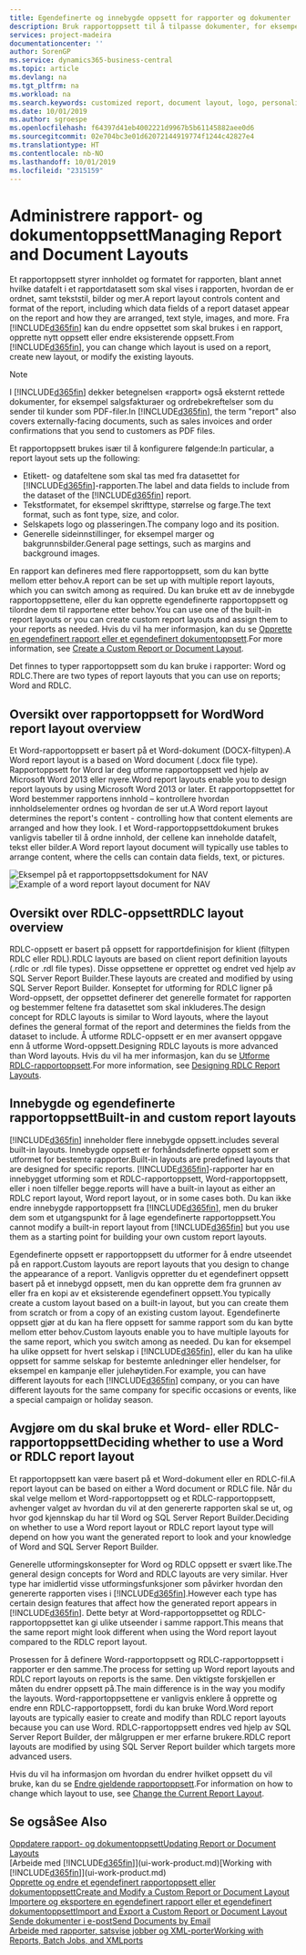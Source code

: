 ```yaml
---
title: Egendefinerte og innebygde oppsett for rapporter og dokumenter | Microsoft-dokumentasjon
description: Bruk rapportoppsett til å tilpasse dokumenter, for eksempel tilpasse skriften, logoen eller sideinnstillingene for PDF-filer du sender til kunder.
services: project-madeira
documentationcenter: ''
author: SorenGP
ms.service: dynamics365-business-central
ms.topic: article
ms.devlang: na
ms.tgt_pltfrm: na
ms.workload: na
ms.search.keywords: customized report, document layout, logo, personalize
ms.date: 10/01/2019
ms.author: sgroespe
ms.openlocfilehash: f64397d41eb4002221d9967b5b61145882aee0d6
ms.sourcegitcommit: 02e704bc3e01d62072144919774f1244c42827e4
ms.translationtype: HT
ms.contentlocale: nb-NO
ms.lasthandoff: 10/01/2019
ms.locfileid: "2315159"
---
```

# <a name="managing-report-and-document-layouts"></a><span data-ttu-id="f3e36-103">Administrere rapport- og dokumentoppsett</span><span class="sxs-lookup"><span data-stu-id="f3e36-103">Managing Report and Document Layouts</span></span>
<span data-ttu-id="f3e36-104">Et rapportoppsett styrer innholdet og formatet for rapporten, blant annet hvilke datafelt i et rapportdatasett som skal vises i rapporten, hvordan de er ordnet, samt tekststil, bilder og mer.</span><span class="sxs-lookup"><span data-stu-id="f3e36-104">A report layout controls content and format of the report, including which data fields of a report dataset appear on the report and how they are arranged, text style, images, and more.</span></span> <span data-ttu-id="f3e36-105">Fra [!INCLUDE[d365fin](includes/d365fin_md.md)] kan du endre oppsettet som skal brukes i en rapport, opprette nytt oppsett eller endre eksisterende oppsett.</span><span class="sxs-lookup"><span data-stu-id="f3e36-105">From [!INCLUDE[d365fin](includes/d365fin_md.md)], you can change which layout is used on a report, create new layout, or modify the existing layouts.</span></span>

> [!NOTE]  
>   <span data-ttu-id="f3e36-106">I [!INCLUDE[d365fin](includes/d365fin_md.md)] dekker betegnelsen «rapport» også eksternt rettede dokumenter, for eksempel salgsfakturaer og ordrebekreftelser som du sender til kunder som PDF-filer.</span><span class="sxs-lookup"><span data-stu-id="f3e36-106">In [!INCLUDE[d365fin](includes/d365fin_md.md)], the term "report" also covers externally-facing documents, such as sales invoices and order confirmations that you send to customers as PDF files.</span></span>

<span data-ttu-id="f3e36-107">Et rapportoppsett brukes især til å konfigurere følgende:</span><span class="sxs-lookup"><span data-stu-id="f3e36-107">In particular, a report layout sets up the following:</span></span>

* <span data-ttu-id="f3e36-108">Etikett- og datafeltene som skal tas med fra datasettet for [!INCLUDE[d365fin](includes/d365fin_md.md)]-rapporten.</span><span class="sxs-lookup"><span data-stu-id="f3e36-108">The label and data fields to include from the dataset of the [!INCLUDE[d365fin](includes/d365fin_md.md)] report.</span></span>
* <span data-ttu-id="f3e36-109">Tekstformatet, for eksempel skrifttype, størrelse og farge.</span><span class="sxs-lookup"><span data-stu-id="f3e36-109">The text format, such as font type, size, and color.</span></span>
* <span data-ttu-id="f3e36-110">Selskapets logo og plasseringen.</span><span class="sxs-lookup"><span data-stu-id="f3e36-110">The company logo and its position.</span></span>
* <span data-ttu-id="f3e36-111">Generelle sideinnstillinger, for eksempel marger og bakgrunnsbilder.</span><span class="sxs-lookup"><span data-stu-id="f3e36-111">General page settings, such as margins and background images.</span></span>

<span data-ttu-id="f3e36-112">En rapport kan defineres med flere rapportoppsett, som du kan bytte mellom etter behov.</span><span class="sxs-lookup"><span data-stu-id="f3e36-112">A report can be set up with multiple report layouts, which you can switch among as required.</span></span> <span data-ttu-id="f3e36-113">Du kan bruke ett av de innebygde rapportoppsettene, eller du kan opprette egendefinerte rapportoppsett og tilordne dem til rapportene etter behov.</span><span class="sxs-lookup"><span data-stu-id="f3e36-113">You can use one of the built-in report layouts or you can create custom report layouts and assign them to your reports as needed.</span></span> <span data-ttu-id="f3e36-114">Hvis du vil ha mer informasjon, kan du se [Opprette en egendefinert rapport eller et egendefinert dokumentoppsett](ui-how-create-custom-report-layout.md).</span><span class="sxs-lookup"><span data-stu-id="f3e36-114">For more information, see [Create a Custom Report or Document Layout](ui-how-create-custom-report-layout.md).</span></span>

<span data-ttu-id="f3e36-115">Det finnes to typer rapportoppsett som du kan bruke i rapporter: Word og RDLC.</span><span class="sxs-lookup"><span data-stu-id="f3e36-115">There are two types of report layouts that you can use on reports; Word and RDLC.</span></span>

## <a name="word-report-layout-overview"></a><span data-ttu-id="f3e36-116">Oversikt over rapportoppsett for Word</span><span class="sxs-lookup"><span data-stu-id="f3e36-116">Word report layout overview</span></span>
<span data-ttu-id="f3e36-117">Et Word-rapportoppsett er basert på et Word-dokument (DOCX-filtypen).</span><span class="sxs-lookup"><span data-stu-id="f3e36-117">A Word report layout is a based on Word document (.docx file type).</span></span> <span data-ttu-id="f3e36-118">Rapportoppsett for Word lar deg utforme rapportoppsett ved hjelp av Microsoft Word 2013 eller nyere.</span><span class="sxs-lookup"><span data-stu-id="f3e36-118">Word report layouts enable you to design report layouts by using Microsoft Word 2013 or later.</span></span> <span data-ttu-id="f3e36-119">Et rapportoppsettet for Word bestemmer rapportens innhold – kontrollere hvordan innholdselementer ordnes og hvordan de ser ut.</span><span class="sxs-lookup"><span data-stu-id="f3e36-119">A Word report layout determines the report's content - controlling how that content elements are arranged and how they look.</span></span> <span data-ttu-id="f3e36-120">I et Word-rapportoppsettdokument brukes vanligvis tabeller til å ordne innhold, der cellene kan inneholde datafelt, tekst eller bilder.</span><span class="sxs-lookup"><span data-stu-id="f3e36-120">A Word report layout document will typically use tables to arrange content, where the cells can contain data fields, text, or pictures.</span></span>

 <span data-ttu-id="f3e36-121">![Eksempel på et rapportoppsettsdokument for NAV](media/nav_wordreportlayout_edit_in_word_example.png "NAV_WordReportLayout_Edit_In_Word_Example")</span><span class="sxs-lookup"><span data-stu-id="f3e36-121">![Example of a word report layout document for NAV](media/nav_wordreportlayout_edit_in_word_example.png "NAV_WordReportLayout_Edit_In_Word_Example")</span></span>  

## <a name="rdlc-layout-overview"></a><span data-ttu-id="f3e36-122">Oversikt over RDLC-oppsett</span><span class="sxs-lookup"><span data-stu-id="f3e36-122">RDLC layout overview</span></span>
<span data-ttu-id="f3e36-123">RDLC-oppsett er basert på oppsett for rapportdefinisjon for klient (filtypen RDLC eller RDL).</span><span class="sxs-lookup"><span data-stu-id="f3e36-123">RDLC layouts are based on client report definition layouts (.rdlc or .rdl file types).</span></span> <span data-ttu-id="f3e36-124">Disse oppsettene er opprettet og endret ved hjelp av SQL Server Report Builder.</span><span class="sxs-lookup"><span data-stu-id="f3e36-124">These layouts are created and modified by using SQL Server Report Builder.</span></span> <span data-ttu-id="f3e36-125">Konseptet for utforming for RDLC ligner på Word-oppsett, der oppsettet definerer det generelle formatet for rapporten og bestemmer feltene fra datasettet som skal inkluderes.</span><span class="sxs-lookup"><span data-stu-id="f3e36-125">The design concept for RDLC layouts is similar to Word layouts, where the layout defines the general format of the report and determines the fields from the dataset to include.</span></span> <span data-ttu-id="f3e36-126">Å utforme RDLC-oppsett er en mer avansert oppgave enn å utforme Word-oppsett.</span><span class="sxs-lookup"><span data-stu-id="f3e36-126">Designing RDLC layouts is more advanced than Word layouts.</span></span> <span data-ttu-id="f3e36-127">Hvis du vil ha mer informasjon, kan du se [Utforme RDLC-rapportoppsett](/dynamics-nav/Designing-RDLC-Report-Layouts).</span><span class="sxs-lookup"><span data-stu-id="f3e36-127">For more information, see [Designing RDLC Report Layouts](/dynamics-nav/Designing-RDLC-Report-Layouts).</span></span>

## <a name="built-in-and-custom-report-layouts"></a><span data-ttu-id="f3e36-128">Innebygde og egendefinerte rapportoppsett</span><span class="sxs-lookup"><span data-stu-id="f3e36-128">Built-in and custom report layouts</span></span>
[!INCLUDE[d365fin](includes/d365fin_md.md)] <span data-ttu-id="f3e36-129">inneholder flere innebygde oppsett.</span><span class="sxs-lookup"><span data-stu-id="f3e36-129">includes several built-in layouts.</span></span> <span data-ttu-id="f3e36-130">Innebygde oppsett er forhåndsdefinerte oppsett som er utformet for bestemte rapporter.</span><span class="sxs-lookup"><span data-stu-id="f3e36-130">Built-in layouts are predefined layouts that are designed for specific reports.</span></span> [!INCLUDE[d365fin](includes/d365fin_md.md)]<span data-ttu-id="f3e36-131">-rapporter har en innebygget utforming som et RDLC-rapportoppsett, Word-rapportoppsett, eller i noen tilfeller begge.</span><span class="sxs-lookup"><span data-stu-id="f3e36-131">reports will have a built-in layout as either an RDLC report layout, Word report layout, or in some cases both.</span></span> <span data-ttu-id="f3e36-132">Du kan ikke endre innebygde rapportoppsett fra [!INCLUDE[d365fin](includes/d365fin_md.md)], men du bruker dem som et utgangspunkt for å lage egendefinerte rapportoppsett.</span><span class="sxs-lookup"><span data-stu-id="f3e36-132">You cannot modify a built-in report layout from [!INCLUDE[d365fin](includes/d365fin_md.md)] but you use them as a starting point for building your own custom report layouts.</span></span>

<span data-ttu-id="f3e36-133">Egendefinerte oppsett er rapportoppsett du utformer for å endre utseendet på en rapport.</span><span class="sxs-lookup"><span data-stu-id="f3e36-133">Custom layouts are report layouts that you design to change the appearance of a report.</span></span> <span data-ttu-id="f3e36-134">Vanligvis oppretter du et egendefinert oppsett basert på et innebygd oppsett, men du kan opprette dem fra grunnen av eller fra en kopi av et eksisterende egendefinert oppsett.</span><span class="sxs-lookup"><span data-stu-id="f3e36-134">You typically create a custom layout based on a built-in layout, but you can create them from scratch or from a copy of an existing custom layout.</span></span> <span data-ttu-id="f3e36-135">Egendefinerte oppsett gjør at du kan ha flere oppsett for samme rapport som du kan bytte mellom etter behov.</span><span class="sxs-lookup"><span data-stu-id="f3e36-135">Custom layouts enable you to have multiple layouts for the same report, which you switch among as needed.</span></span> <span data-ttu-id="f3e36-136">Du kan for eksempel ha ulike oppsett for hvert selskap i [!INCLUDE[d365fin](includes/d365fin_md.md)], eller du kan ha ulike oppsett for samme selskap for bestemte anledninger eller hendelser, for eksempel en kampanje eller julehøytiden.</span><span class="sxs-lookup"><span data-stu-id="f3e36-136">For example, you can have different layouts for each [!INCLUDE[d365fin](includes/d365fin_md.md)] company, or you can have different layouts for the same company for specific occasions or events, like a special campaign or holiday season.</span></span>

## <a name="deciding-whether-to-use-a-word-or-rdlc-report-layout"></a><span data-ttu-id="f3e36-137">Avgjøre om du skal bruke et Word- eller RDLC-rapportoppsett</span><span class="sxs-lookup"><span data-stu-id="f3e36-137">Deciding whether to use a Word or RDLC report layout</span></span>
<span data-ttu-id="f3e36-138">Et rapportoppsett kan være basert på et Word-dokument eller en RDLC-fil.</span><span class="sxs-lookup"><span data-stu-id="f3e36-138">A report layout can be based on either a Word document or RDLC file.</span></span> <span data-ttu-id="f3e36-139">Når du skal velge mellom et Word-rapportoppsett og et RDLC-rapportoppsett, avhenger valget av hvordan du vil at den genererte rapporten skal se ut, og hvor god kjennskap du har til Word og SQL Server Report Builder.</span><span class="sxs-lookup"><span data-stu-id="f3e36-139">Deciding on whether to use a Word report layout or RDLC report layout type will depend on how you want the generated report to look and your knowledge of Word and SQL Server Report Builder.</span></span>

<span data-ttu-id="f3e36-140">Generelle utformingskonsepter for Word og RDLC oppsett er svært like.</span><span class="sxs-lookup"><span data-stu-id="f3e36-140">The general design concepts for Word and RDLC layouts are very similar.</span></span> <span data-ttu-id="f3e36-141">Hver type har imidlertid visse utformingsfunksjoner som påvirker hvordan den genererte rapporten vises i [!INCLUDE[d365fin](includes/d365fin_md.md)].</span><span class="sxs-lookup"><span data-stu-id="f3e36-141">However each type has certain design features that affect how the generated report appears in [!INCLUDE[d365fin](includes/d365fin_md.md)].</span></span> <span data-ttu-id="f3e36-142">Dette betyr at Word-rapportoppsettet og RDLC-rapportoppsettet kan gi ulike utseender i samme rapport.</span><span class="sxs-lookup"><span data-stu-id="f3e36-142">This means that the same report might look different when using the Word report layout compared to the RDLC report layout.</span></span>

<span data-ttu-id="f3e36-143">Prosessen for å definere Word-rapportoppsett og RDLC-rapportoppsett i rapporter er den samme.</span><span class="sxs-lookup"><span data-stu-id="f3e36-143">The process for setting up Word report layouts and RDLC report layouts on reports is the same.</span></span> <span data-ttu-id="f3e36-144">Den viktigste forskjellen er måten du endrer oppsett på.</span><span class="sxs-lookup"><span data-stu-id="f3e36-144">The main difference is in the way you modify the layouts.</span></span> <span data-ttu-id="f3e36-145">Word-rapportoppsettene er vanligvis enklere å opprette og endre enn RDLC-rapportoppsett, fordi du kan bruke Word.</span><span class="sxs-lookup"><span data-stu-id="f3e36-145">Word report layouts are typically easier to create and modify than RDLC report layouts because you can use Word.</span></span> <span data-ttu-id="f3e36-146">RDLC-rapportoppsett endres ved hjelp av SQL Server Report Builder, der målgruppen er mer erfarne brukere.</span><span class="sxs-lookup"><span data-stu-id="f3e36-146">RDLC report layouts are modified by using SQL Server Report builder which targets more advanced users.</span></span>

<span data-ttu-id="f3e36-147">Hvis du vil ha informasjon om hvordan du endrer hvilket oppsett du vil bruke, kan du se [Endre gjeldende rapportoppsett](ui-how-change-layout-currently-used-report.md).</span><span class="sxs-lookup"><span data-stu-id="f3e36-147">For information on how to change which layout to use, see [Change the Current Report Layout](ui-how-change-layout-currently-used-report.md).</span></span>

## <a name="see-also"></a><span data-ttu-id="f3e36-148">Se også</span><span class="sxs-lookup"><span data-stu-id="f3e36-148">See Also</span></span>
[<span data-ttu-id="f3e36-149">Oppdatere rapport- og dokumentoppsett</span><span class="sxs-lookup"><span data-stu-id="f3e36-149">Updating Report or Document Layouts</span></span>](ui-update-report-layouts.md)  
<span data-ttu-id="f3e36-150">[Arbeide med [!INCLUDE[d365fin](includes/d365fin_md.md)]](ui-work-product.md)</span><span class="sxs-lookup"><span data-stu-id="f3e36-150">[Working with [!INCLUDE[d365fin](includes/d365fin_md.md)]](ui-work-product.md)</span></span>  
[<span data-ttu-id="f3e36-151">Opprette og endre et egendefinert rapportoppsett eller dokumentoppsett</span><span class="sxs-lookup"><span data-stu-id="f3e36-151">Create and Modify a Custom Report or Document Layout</span></span>](ui-how-create-custom-report-layout.md)  
[<span data-ttu-id="f3e36-152">Importere og eksportere en egendefinert rapport eller et egendefinert dokumentoppsett</span><span class="sxs-lookup"><span data-stu-id="f3e36-152">Import and Export a Custom Report or Document Layout</span></span>](ui-how-import-and-export-report-layout.md)  
[<span data-ttu-id="f3e36-153">Sende dokumenter i e-post</span><span class="sxs-lookup"><span data-stu-id="f3e36-153">Send Documents by Email</span></span>](ui-how-send-documents-email.md)  
[<span data-ttu-id="f3e36-154">Arbeide med rapporter, satsvise jobber og XML-porter</span><span class="sxs-lookup"><span data-stu-id="f3e36-154">Working with Reports, Batch Jobs, and XMLports</span></span>](ui-work-report.md)  
